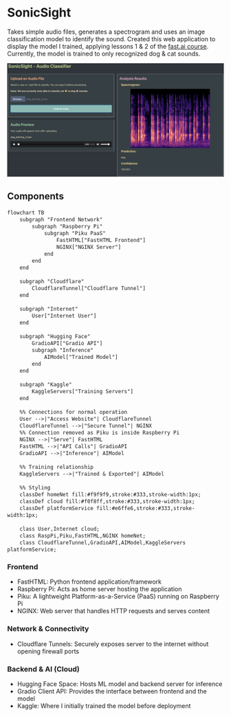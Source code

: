 # SonicSight

Takes simple audio files, generates a spectrogram and uses an image classification model to identify the sound. Created this web application to display the model I trained, applying lessons 1 & 2 of the [fast.ai course](https://course.fast.ai). Currently, the model is trained to only recognized dog & cat sounds.

![Screenshot of Sonicsight web app](https://raw.githubusercontent.com/khoaHyh/portfolio-v3/refs/heads/main/public/sonicsight.png)

## Components

```mermaid
flowchart TB
    subgraph "Frontend Network"
        subgraph "Raspberry Pi"
            subgraph "Piku PaaS"
                FastHTML["FastHTML Frontend"]
                NGINX["NGINX Server"]
            end
        end
    end

    subgraph "Cloudflare"
        CloudflareTunnel["Cloudflare Tunnel"]
    end

    subgraph "Internet"
        User["Internet User"]
    end

    subgraph "Hugging Face"
        GradioAPI["Gradio API"]
        subgraph "Inference"
            AIModel["Trained Model"]
        end
    end

    subgraph "Kaggle"
        KaggleServers["Training Servers"]
    end

    %% Connections for normal operation
    User -->|"Access Website"| CloudflareTunnel
    CloudflareTunnel -->|"Secure Tunnel"| NGINX
    %% Connection removed as Piku is inside Raspberry Pi
    NGINX -->|"Serve"| FastHTML
    FastHTML -->|"API Calls"| GradioAPI
    GradioAPI -->|"Inference"| AIModel

    %% Training relationship
    KaggleServers -->|"Trained & Exported"| AIModel

    %% Styling
    classDef homeNet fill:#f9f9f9,stroke:#333,stroke-width:1px;
    classDef cloud fill:#f0f8ff,stroke:#333,stroke-width:1px;
    classDef platformService fill:#e6ffe6,stroke:#333,stroke-width:1px;

    class User,Internet cloud;
    class RaspPi,Piku,FastHTML,NGINX homeNet;
    class CloudflareTunnel,GradioAPI,AIModel,KaggleServers platformService;
```

### Frontend

- FastHTML: Python frontend application/framework
- Raspberry Pi: Acts as home server hosting the application
- Piku: A lightweight Platform-as-a-Service (PaaS) running on Raspberry Pi
- NGINX: Web server that handles HTTP requests and serves content

### Network & Connectivity

- Cloudflare Tunnels: Securely exposes server to the internet without opening firewall ports

### Backend & AI (Cloud)

- Hugging Face Space: Hosts ML model and backend server for inference
- Gradio Client API: Provides the interface between frontend and the model
- Kaggle: Where I initially trained the model before deployment
